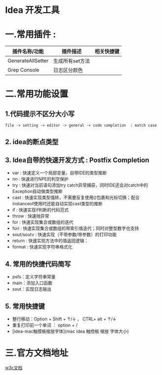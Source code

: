 # Idea 开发工具

# 一.常用插件 : 

| 插件名称/功能     | 插件描述        | 相关快捷键 |
| ----------------- | --------------- | ---------- |
| GenerateAllSetter | 生成所有set方法 |            |
| Grep Console      | 日志区分颜色    |            |



# 二.常用功能设置

## 1.代码提示不区分大小写

```
file -> setting -> editor -> general -> code completion  : match case
```

## 2. idea的断点类型


## 3. Idea自带的快速开发方式 : Postfix Completion
- var : 快速定义一个局部变量，自带IDE的类型推断
- nn : 快速进行NPE的判空保护
- try : 快速对当前语句添加try catch异常捕获，同时IDE还会对catch中的Exception自动做类型推断
- cast : 快速实现类型强转，不需要反复使用()包裹和光标切换；配合instanceof使用时还能自动实现cast类型的推断
- if : 快速实现if判断的代码范式
- throw : 快速抛异常
- for : 快速实现集合或数组的迭代
- fori : 快速实现集合或数组的带索引值迭代；同时对整型数字也支持
- sout/soutv : 快速实现（不带参数/带参数）的打印功能
- return : 快速实现方法中的值返回逻辑：
- format : 快速实现字符串格式化

## 4. 常用的快捷代码简写
- psfs：定义字符串常量
- main：添加入口函数
- sout：实现日志输出

## 5. 常用快捷键
- 整行移动：Option + Shift + ↑/↓ ， CTRL+ alt + ↑/↓
- 重复打印前一个单词 ： option + / 	
- [idea-mac触摸板缩放字体](mac idea 触控板 缩放 字体大小)


# 三.官方文档地址
[w3c文档](https://www.w3cschool.cn/intellij_idea_doc/intellij_idea_doc-p5nq2dle.html)